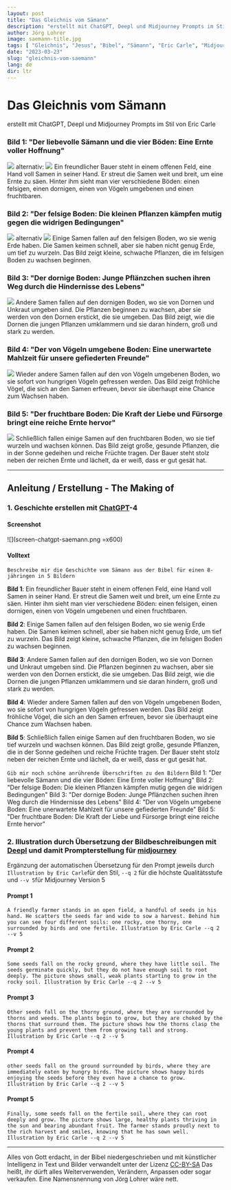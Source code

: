 ```yaml
---
layout: post
title: "Das Gleichnis vom Sämann"
description: "erstellt mit ChatGPT, Deepl und Midjourney Prompts im Stil von Eric Carle"
author: Jörg Lohrer
image: saemann-title.jpg
tags: [ "Gleichnis", "Jesus", "Bibel", "Sämann", "Eric Carle", "Midjourney", "ChatGPT", "Deepl" ]
date: "2023-03-23"
slug: "gleichnis-vom-saemann"
lang: de
dir: ltr
---
```


# Das Gleichnis vom Sämann
erstellt mit ChatGPT, Deepl und Midjourney Prompts im Stil von Eric Carle

### Bild 1: "Der liebevolle Sämann und die vier Böden: Eine Ernte voller Hoffnung"

![](bild1-saemann.jpeg)
alternativ:
![](bild1-alternativ-saemann.jpeg)
Ein freundlicher Bauer steht in einem offenen Feld, eine Hand voll Samen in seiner Hand. Er streut die Samen weit und breit, um eine Ernte zu säen. Hinter ihm sieht man vier verschiedene Böden: einen felsigen, einen dornigen, einen von Vögeln umgebenen und einen fruchtbaren.


### Bild 2: "Der felsige Boden: Die kleinen Pflanzen kämpfen mutig gegen die widrigen Bedingungen"
![](bild2-saemann.jpeg)
alternativ
![](bild2-alternativ-saemann.jpeg)
Einige Samen fallen auf den felsigen Boden, wo sie wenig Erde haben. Die Samen keimen schnell, aber sie haben nicht genug Erde, um tief zu wurzeln. Das Bild zeigt kleine, schwache Pflanzen, die im felsigen Boden zu wachsen beginnen.


### Bild 3: "Der dornige Boden: Junge Pflänzchen suchen ihren Weg durch die Hindernisse des Lebens"

![](bild3-saemann.jpeg)
Andere Samen fallen auf den dornigen Boden, wo sie von Dornen und Unkraut umgeben sind. Die Pflanzen beginnen zu wachsen, aber sie werden von den Dornen erstickt, die sie umgeben. Das Bild zeigt, wie die Dornen die jungen Pflanzen umklammern und sie daran hindern, groß und stark zu werden.


### Bild 4: "Der von Vögeln umgebene Boden: Eine unerwartete Mahlzeit für unsere gefiederten Freunde"

![](bild4-saemann.jpeg)
Wieder andere Samen fallen auf den von Vögeln umgebenen Boden, wo sie sofort von hungrigen Vögeln gefressen werden. Das Bild zeigt fröhliche Vögel, die sich an den Samen erfreuen, bevor sie überhaupt eine Chance zum Wachsen haben.

### Bild 5: "Der fruchtbare Boden: Die Kraft der Liebe und Fürsorge bringt eine reiche Ernte hervor"
![](bild5-saemann.jpeg)
Schließlich fallen einige Samen auf den fruchtbaren Boden, wo sie tief wurzeln und wachsen können. Das Bild zeigt große, gesunde Pflanzen, die in der Sonne gedeihen und reiche Früchte tragen. Der Bauer steht stolz neben der reichen Ernte und lächelt, da er weiß, dass er gut gesät hat.

---


## Anleitung / Erstellung - The Making of
### 1. Geschichte erstellen mit [ChatGPT](https://chat.openai.com/)-4
#### Screenshot 
![](screen-chatgpt-saemann.png =x600)


#### Volltext
```
Beschreibe mir die Geschichte vom Sämann aus der Bibel für einen 8-jähringen in 5 Bildern
```

**Bild 1**: Ein freundlicher Bauer steht in einem offenen Feld, eine Hand voll Samen in seiner Hand. Er streut die Samen weit und breit, um eine Ernte zu säen. Hinter ihm sieht man vier verschiedene Böden: einen felsigen, einen dornigen, einen von Vögeln umgebenen und einen fruchtbaren.

**Bild 2**: Einige Samen fallen auf den felsigen Boden, wo sie wenig Erde haben. Die Samen keimen schnell, aber sie haben nicht genug Erde, um tief zu wurzeln. Das Bild zeigt kleine, schwache Pflanzen, die im felsigen Boden zu wachsen beginnen.

**Bild 3**: Andere Samen fallen auf den dornigen Boden, wo sie von Dornen und Unkraut umgeben sind. Die Pflanzen beginnen zu wachsen, aber sie werden von den Dornen erstickt, die sie umgeben. Das Bild zeigt, wie die Dornen die jungen Pflanzen umklammern und sie daran hindern, groß und stark zu werden.

**Bild 4**: Wieder andere Samen fallen auf den von Vögeln umgebenen Boden, wo sie sofort von hungrigen Vögeln gefressen werden. Das Bild zeigt fröhliche Vögel, die sich an den Samen erfreuen, bevor sie überhaupt eine Chance zum Wachsen haben.

**Bild 5**: Schließlich fallen einige Samen auf den fruchtbaren Boden, wo sie tief wurzeln und wachsen können. Das Bild zeigt große, gesunde Pflanzen, die in der Sonne gedeihen und reiche Früchte tragen. Der Bauer steht stolz neben der reichen Ernte und lächelt, da er weiß, dass er gut gesät hat.

`Gib mir noch schöne anrührende Überschriften zu den Bildern`
Bild 1: "Der liebevolle Sämann und die vier Böden: Eine Ernte voller Hoffnung"
Bild 2: "Der felsige Boden: Die kleinen Pflanzen kämpfen mutig gegen die widrigen Bedingungen"
Bild 3: "Der dornige Boden: Junge Pflänzchen suchen ihren Weg durch die Hindernisse des Lebens"
Bild 4: "Der von Vögeln umgebene Boden: Eine unerwartete Mahlzeit für unsere gefiederten Freunde"
Bild 5: "Der fruchtbare Boden: Die Kraft der Liebe und Fürsorge bringt eine reiche Ernte hervor"

### 2. Illustration durch Übersetzung der Bildbeschreibungen mit [Deepl](https://www.deepl.com/) und damit Prompterstellung für [midjourney](https://www.midjourney.com)
Ergänzung der automatischen Übersetzung für den Prompt jeweils durch ```Illustration by Eric Carle```für den Stil, ```--q 2``` für die höchste Qualitätsstufe und ```--v 5```für Midjourney Version 5

#### Prompt 1
`A friendly farmer stands in an open field, a handful of seeds in his hand. He scatters the seeds far and wide to sow a harvest. Behind him you can see four different soils: one rocky, one thorny, one surrounded by birds and one fertile. Illustration by Eric Carle --q 2 --v 5`
#### Prompt 2
`Some seeds fall on the rocky ground, where they have little soil. The seeds germinate quickly, but they do not have enough soil to root deeply. The picture shows small, weak plants starting to grow in the rocky soil. Illustration by Eric Carle --q 2 --v 5`
#### Prompt 3
`Other seeds fall on the thorny ground, where they are surrounded by thorns and weeds. The plants begin to grow, but they are choked by the thorns that surround them. The picture shows how the thorns clasp the young plants and prevent them from growing tall and strong. Illustration by Eric Carle --q 2 --v 5`
#### Prompt 4
`other seeds fall on the ground surrounded by birds, where they are immediately eaten by hungry birds. The picture shows happy birds enjoying the seeds before they even have a chance to grow. Illustration by Eric Carle --q 2 --v 5`
#### Prompt 5
`Finally, some seeds fall on the fertile soil, where they can root deeply and grow. The picture shows large, healthy plants thriving in the sun and bearing abundant fruit. The farmer stands proudly next to the rich harvest and smiles, knowing that he has sown well. Illustration by Eric Carle --q 2 --v 5`


---

Alles von Gott erdacht, in der Bibel niedergeschrieben und mit künstlicher Intelligenz in Text und Bilder verwandelt unter der Lizenz
[CC-BY-SA](https://creativecommons.org/licenses/by-sa/3.0/de/) Das heißt, ihr dürft alles Weiterverwenden, Verändern, Anpassen oder sogar verkaufen. Eine Namensnennung von Jörg Lohrer wäre nett.
